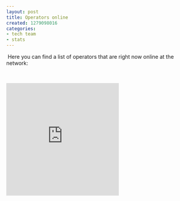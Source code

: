```yaml
---
layout: post
title: Operators online
created: 1279098016
categories:
- tech team
- stats
---
```

<p>&nbsp;Here you can find a list of operators that are right now online at the network:</p>
<p>&nbsp;</p>
<p><iframe height="300px" frameborder="0" src="http://scoutlink.net/stats/opers.php"></iframe></p>
